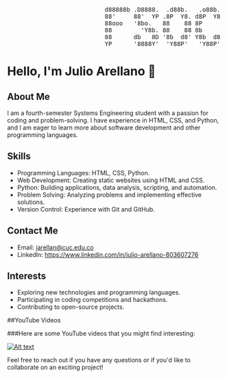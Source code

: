 <pre>
                           d88888b .D8888.  .d88b.   .o88b. d888888b d88888b d888888b dp    db
                           88'     88'  YP .8P  Y8. d8P  Y8   '88'   88         88    '8b  d8'
                           88ooo   '8bo.   88    88 8P         88    88ooooo    88     '8bd8'
                           88        'Y8b. 88    88 8b         88    88         88       88
                           88      db   8D '8b  d8' Y8b  d8   .88.   88.        88       88
                           YP      '8888Y'  'Y88P'   'Y88P' Y888888P Y88888P    YP       YP
</pre>


# Hello, I'm Julio Arellano 👋

## About Me
I am a fourth-semester Systems Engineering student with a passion for coding and problem-solving. I have experience in HTML, CSS, and Python, and I am eager to learn more about software development and other programming languages.

## Skills
- Programming Languages: HTML, CSS, Python.
- Web Development: Creating static websites using HTML and CSS.
- Python: Building applications, data analysis, scripting, and automation.
- Problem Solving: Analyzing problems and implementing effective solutions.
- Version Control: Experience with Git and GitHub.

## Contact Me
- Email: jarellan@cuc.edu.co
- LinkedIn: https://www.linkedin.com/in/julio-arellano-803607276

## Interests
- Exploring new technologies and programming languages.
- Participating in coding competitions and hackathons.
- Contributing to open-source projects.

##YouTube Videos

###Here are some YouTube videos that you might find interesting:

[![Alt text](https://img.youtube.com/vi/u1lRTpWqX0A/0.jpg)](https://www.youtube.com/watch?v=u1lRTpWqX0A)

Feel free to reach out if you have any questions or if you'd like to collaborate on an exciting project!
